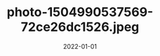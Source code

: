 ---
title: "photo-1504990537569-72ce26dc1526.jpeg"
src: "../../assets/images/photo-1504990537569-72ce26dc1526.jpeg"
date: 2022-01-01
---